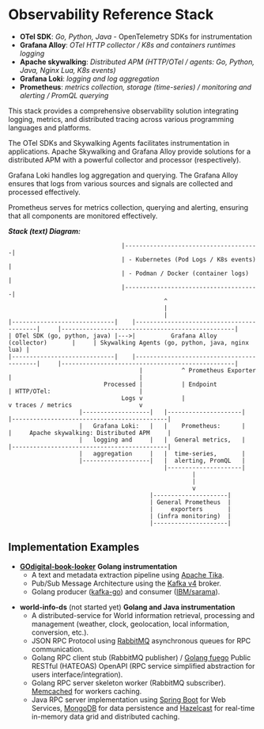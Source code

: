 # Observability Reference Stack

* **OTel SDK**: *Go, Python, Java* - OpenTelemetry SDKs for instrumentation
* **Grafana Alloy**: *OTel HTTP collector / K8s and containers runtimes logging*
* **Apache skywalking**: *Distributed APM (HTTP/OTel / agents: Go, Python, Java, Nginx Lua, K8s events)*
* **Grafana Loki**: *logging and log aggregation*
* **Prometheus**: *metrics collection, storage (time-series) / monitoring and alerting / PromQL querying*

This stack provides a comprehensive observability solution integrating logging, metrics, and distributed tracing across various programming languages and platforms. 

The OTel SDKs and Skywalking Agents facilitates instrumentation in applications. 
Apache Skywalking and Grafana Alloy provide solutions for a distributed APM with a powerful collector and processor (respectively).

Grafana Loki handles log aggregation and querying. The Grafana Alloy ensures that logs from various sources and signals are collected and processed effectively.

Prometheus serves for metrics collection, querying and alerting, ensuring that all components are monitored effectively.

***Stack (text) Diagram:***
```
                                |--------------------------------------|
                                | - Kubernetes (Pod Logs / K8s events) |
                                | - Podman / Docker (container logs)   |
                                |--------------------------------------|
                                            ^
                                            |
                                            |
|-----------------------------|    |------------------------------------------|     |-------------------------------------------------|
| OTel SDK (go, python, java) |--->|          Grafana Alloy (collector)       |     | Skywalking Agents (go, python, java, nginx lua) |
|-----------------------------|    |------------------------------------------|     |-------------------------------------------------|
                                     |           ^ Prometheus Exporter     |                                    |
                           Processed |           | Endpoint                | HTTP/OTel:                         |
                                Logs v           |                         v traces / metrics                   v
                    |-------------------|   |---------------------|   |--------------------------------------------|
                    |   Grafana Loki:   |   |    Prometheus:      |   |     Apache skywalking: Distributed APM     |
                    |   logging and     |   |  General metrics,   |   |--------------------------------------------|
                    |   aggregation     |   |  time-series,       |
                    |-------------------|   |  alerting, PromQL   |
                                            |---------------------|
                                                    |
                                                    |
                                                    v
                                        |---------------------|
                                        | General Prometheus  |
                                        |     exporters       |
                                        | (infra monitoring)  |
                                        |---------------------|
```

## Implementation Examples

* [**GOdigital-book-looker**](https://github.com/mesbrj/GOdigital-book-looker) **Golang instrumentation**
    - A text and metadata extraction pipeline using [Apache Tika](https://tika.apache.org/).
    - Pub/Sub Message Architecture using the [Kafka v4](https://hub.docker.com/r/bitnami/kafka) broker.
    - Golang producer ([kafka-go](https://github.com/segmentio/kafka-go)) and consumer ([IBM/sarama](https://github.com/IBM/sarama)).
>
* **world-info-ds** (not started yet) **Golang and Java instrumentation**
    - A distributed-service for World information retrieval, processing and management (weather, clock, geolocation, local information, conversion, etc.).
    - JSON RPC Protocol using [RabbitMQ](https://www.rabbitmq.com/tutorials/tutorial-six-go) asynchronous queues for RPC communication.
    - Golang RPC client stub (RabbitMQ publisher) / [Golang fuego](https://github.com/go-fuego/fuego) Public RESTful (HATEOAS) OpenAPI (RPC service simplified abstraction for users interface/integration).
    - Golang RPC server skeleton worker (RabbitMQ subscriber). [Memcached](https://memcached.org/) for workers caching.
    - Java RPC server implementation using [Spring Boot](https://spring.io/) for Web Services, [MongoDB](https://spring.io/projects/spring-data-mongodb) for data persistence and [Hazelcast](https://hazelcast.com/community-edition-projects/downloads/) for real-time in-memory data grid and distributed caching.
